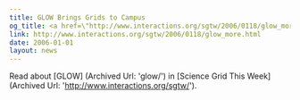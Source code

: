 ```yaml
---
title: GLOW Brings Grids to Campus
og_title: <a href=\"http://www.interactions.org/sgtw/2006/0118/glow_more.html\">GLOW Brings Grids to Campus</a>
link: http://www.interactions.org/sgtw/2006/0118/glow_more.html
date: 2006-01-01
layout: news
---
```


Read about [GLOW] (Archived Url: 'glow/') in [Science Grid This Week] (Archived Url: 'http://www.interactions.org/sgtw/').

